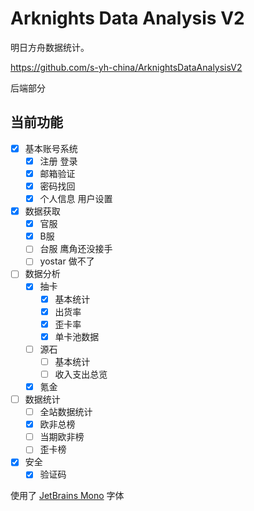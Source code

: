 # Arknights Data Analysis V2

明日方舟数据统计。

https://github.com/s-yh-china/ArknightsDataAnalysisV2

后端部分

## 当前功能

- [x] 基本账号系统
    - [x] 注册 登录
    - [x] 邮箱验证
    - [x] 密码找回
    - [x] 个人信息 用户设置
- [x] 数据获取
    - [x] 官服
    - [x] B服
    - [ ] 台服 鹰角还没接手
    - [ ] yostar 做不了
- [ ] 数据分析
    - [x] 抽卡
        - [x] 基本统计
        - [x] 出货率
        - [x] 歪卡率
        - [x] 单卡池数据
    - [ ] 源石
        - [ ] 基本统计
        - [ ] 收入支出总览
    - [x] 氪金
- [ ] 数据统计
    - [ ] 全站数据统计
    - [x] 欧非总榜
    - [ ] 当期欧非榜
    - [ ] 歪卡榜
- [x] 安全
    - [x] 验证码

使用了 [JetBrains Mono](https://github.com/JetBrains/JetBrainsMono) 字体